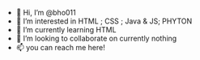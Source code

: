- 👋 Hi, I’m @bho011
- 👀 I’m interested in HTML ; CSS ; Java & JS; PHYTON
- 🌱 I’m currently learning HTML
- 💞️ I’m looking to collaborate on currently nothing
- 📫 you can reach me here!

<!---
bho011/bho011 is a ✨ special ✨ repository because its `README.md` (this file) appears on your GitHub profile.
You can click the Preview link to take a look at your changes.
--->

